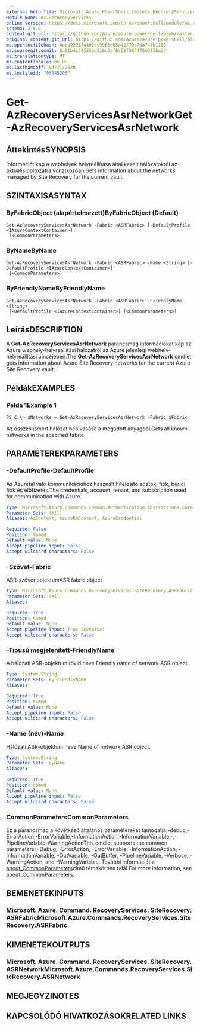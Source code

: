 ```yaml
---
external help file: Microsoft.Azure.PowerShell.Cmdlets.RecoveryServices.SiteRecovery.dll-Help.xml
Module Name: Az.RecoveryServices
online version: https://docs.microsoft.com/en-us/powershell/module/az.recoveryservices/get-azrecoveryservicesasrnetwork
schema: 2.0.0
content_git_url: https://github.com/Azure/azure-powershell/blob/master/src/RecoveryServices/RecoveryServices/help/Get-AzRecoveryServicesAsrNetwork.md
original_content_git_url: https://github.com/Azure/azure-powershell/blob/master/src/RecoveryServices/RecoveryServices/help/Get-AzRecoveryServicesAsrNetwork.md
ms.openlocfilehash: 8aba9281fa402cc9063cb5a42f79c7da74fb1103
ms.sourcegitcommit: 6a91b4c545350d316d3cf8c62f384478e3f3ba24
ms.translationtype: MT
ms.contentlocale: hu-HU
ms.lasthandoff: 04/21/2020
ms.locfileid: "93845205"
---
```

# <span data-ttu-id="42509-101">Get-AzRecoveryServicesAsrNetwork</span><span class="sxs-lookup"><span data-stu-id="42509-101">Get-AzRecoveryServicesAsrNetwork</span></span>

## <span data-ttu-id="42509-102">Áttekintés</span><span class="sxs-lookup"><span data-stu-id="42509-102">SYNOPSIS</span></span>
<span data-ttu-id="42509-103">Információt kap a webhelyek helyreállítása által kezelt hálózatokról az aktuális boltozatra vonatkozóan.</span><span class="sxs-lookup"><span data-stu-id="42509-103">Gets information about the networks managed by Site Recovery for the current vault.</span></span>

## <span data-ttu-id="42509-104">SZINTAXISA</span><span class="sxs-lookup"><span data-stu-id="42509-104">SYNTAX</span></span>

### <span data-ttu-id="42509-105">ByFabricObject (alapértelmezett)</span><span class="sxs-lookup"><span data-stu-id="42509-105">ByFabricObject (Default)</span></span>
```
Get-AzRecoveryServicesAsrNetwork -Fabric <ASRFabric> [-DefaultProfile <IAzureContextContainer>]
 [<CommonParameters>]
```

### <span data-ttu-id="42509-106">ByName</span><span class="sxs-lookup"><span data-stu-id="42509-106">ByName</span></span>
```
Get-AzRecoveryServicesAsrNetwork -Fabric <ASRFabric> -Name <String> [-DefaultProfile <IAzureContextContainer>]
 [<CommonParameters>]
```

### <span data-ttu-id="42509-107">ByFriendlyName</span><span class="sxs-lookup"><span data-stu-id="42509-107">ByFriendlyName</span></span>
```
Get-AzRecoveryServicesAsrNetwork -Fabric <ASRFabric> -FriendlyName <String>
 [-DefaultProfile <IAzureContextContainer>] [<CommonParameters>]
```

## <span data-ttu-id="42509-108">Leírás</span><span class="sxs-lookup"><span data-stu-id="42509-108">DESCRIPTION</span></span>
<span data-ttu-id="42509-109">A **Get-AzRecoveryServicesAsrNetwork** parancsmag információkat kap az Azure webhely-helyreállítási hálózatról az Azure jelenlegi webhely-helyreállítási pincéjében.</span><span class="sxs-lookup"><span data-stu-id="42509-109">The **Get-AzRecoveryServicesAsrNetwork** cmdlet gets information about Azure Site Recovery networks for the current Azure Site Recovery vault.</span></span>

## <span data-ttu-id="42509-110">Példák</span><span class="sxs-lookup"><span data-stu-id="42509-110">EXAMPLES</span></span>

### <span data-ttu-id="42509-111">Példa 1</span><span class="sxs-lookup"><span data-stu-id="42509-111">Example 1</span></span>
```
PS C:\> $Networks = Get-AzRecoveryServicesAsrNetwork -Fabric $Fabric
```

<span data-ttu-id="42509-112">Az összes ismert hálózat beolvasása a megadott anyagból.</span><span class="sxs-lookup"><span data-stu-id="42509-112">Gets all known networks in the specified fabric.</span></span>

## <span data-ttu-id="42509-113">PARAMÉTEREK</span><span class="sxs-lookup"><span data-stu-id="42509-113">PARAMETERS</span></span>

### <span data-ttu-id="42509-114">-DefaultProfile</span><span class="sxs-lookup"><span data-stu-id="42509-114">-DefaultProfile</span></span>
<span data-ttu-id="42509-115">Az Azuretal való kommunikációhoz használt hitelesítő adatok, fiók, bérlői fiók és előfizetés.</span><span class="sxs-lookup"><span data-stu-id="42509-115">The credentials, account, tenant, and subscription used for communication with Azure.</span></span>


```yaml
Type: Microsoft.Azure.Commands.Common.Authentication.Abstractions.Core.IAzureContextContainer
Parameter Sets: (All)
Aliases: AzContext, AzureRmContext, AzureCredential

Required: False
Position: Named
Default value: None
Accept pipeline input: False
Accept wildcard characters: False
```

### <span data-ttu-id="42509-116">-Szövet</span><span class="sxs-lookup"><span data-stu-id="42509-116">-Fabric</span></span>
<span data-ttu-id="42509-117">ASR-szövet objektum</span><span class="sxs-lookup"><span data-stu-id="42509-117">ASR fabric object</span></span>

```yaml
Type: Microsoft.Azure.Commands.RecoveryServices.SiteRecovery.ASRFabric
Parameter Sets: (All)
Aliases:

Required: True
Position: Named
Default value: None
Accept pipeline input: True (ByValue)
Accept wildcard characters: False
```

### <span data-ttu-id="42509-118">-Típusú megjelenített</span><span class="sxs-lookup"><span data-stu-id="42509-118">-FriendlyName</span></span>
<span data-ttu-id="42509-119">A hálózati ASR-objektum rövid neve.</span><span class="sxs-lookup"><span data-stu-id="42509-119">Friendly name of network ASR object.</span></span>

```yaml
Type: System.String
Parameter Sets: ByFriendlyName
Aliases:

Required: True
Position: Named
Default value: None
Accept pipeline input: False
Accept wildcard characters: False
```

### <span data-ttu-id="42509-120">-Name (név)</span><span class="sxs-lookup"><span data-stu-id="42509-120">-Name</span></span>
<span data-ttu-id="42509-121">Hálózati ASR-objektum neve.</span><span class="sxs-lookup"><span data-stu-id="42509-121">Name of network ASR object.</span></span>

```yaml
Type: System.String
Parameter Sets: ByName
Aliases:

Required: True
Position: Named
Default value: None
Accept pipeline input: False
Accept wildcard characters: False
```

### <span data-ttu-id="42509-122">CommonParameters</span><span class="sxs-lookup"><span data-stu-id="42509-122">CommonParameters</span></span>
<span data-ttu-id="42509-123">Ez a parancsmag a következő általános paramétereket támogatja:-debug,-ErrorAction,-ErrorVariable,-InformationAction,-InformationVariable,-,-PipelineVariable-WarningAction</span><span class="sxs-lookup"><span data-stu-id="42509-123">This cmdlet supports the common parameters: -Debug, -ErrorAction, -ErrorVariable, -InformationAction, -InformationVariable, -OutVariable, -OutBuffer, -PipelineVariable, -Verbose, -WarningAction, and -WarningVariable.</span></span> <span data-ttu-id="42509-124">További információt a [about_CommonParameters](http://go.microsoft.com/fwlink/?LinkID=113216)című témakörben talál.</span><span class="sxs-lookup"><span data-stu-id="42509-124">For more information, see [about_CommonParameters](http://go.microsoft.com/fwlink/?LinkID=113216).</span></span>

## <span data-ttu-id="42509-125">BEMENETEK</span><span class="sxs-lookup"><span data-stu-id="42509-125">INPUTS</span></span>

### <span data-ttu-id="42509-126">Microsoft. Azure. Command. RecoveryServices. SiteRecovery. ASRFabric</span><span class="sxs-lookup"><span data-stu-id="42509-126">Microsoft.Azure.Commands.RecoveryServices.SiteRecovery.ASRFabric</span></span>

## <span data-ttu-id="42509-127">KIMENETEK</span><span class="sxs-lookup"><span data-stu-id="42509-127">OUTPUTS</span></span>

### <span data-ttu-id="42509-128">Microsoft. Azure. Command. RecoveryServices. SiteRecovery. ASRNetwork</span><span class="sxs-lookup"><span data-stu-id="42509-128">Microsoft.Azure.Commands.RecoveryServices.SiteRecovery.ASRNetwork</span></span>

## <span data-ttu-id="42509-129">MEGJEGYZI</span><span class="sxs-lookup"><span data-stu-id="42509-129">NOTES</span></span>

## <span data-ttu-id="42509-130">KAPCSOLÓDÓ HIVATKOZÁSOK</span><span class="sxs-lookup"><span data-stu-id="42509-130">RELATED LINKS</span></span>
